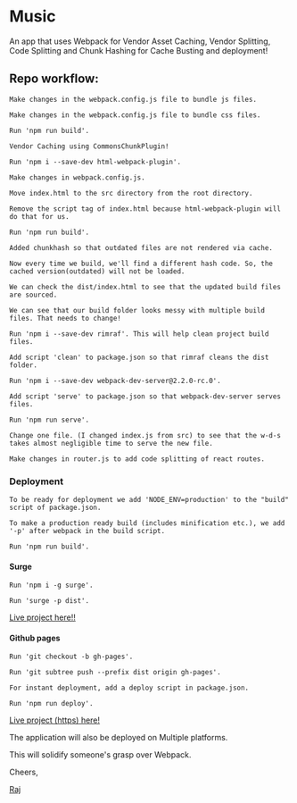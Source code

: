 # Music

An app that uses Webpack for Vendor Asset Caching, Vendor Splitting, Code Splitting and Chunk Hashing for Cache Busting and deployment!

## Repo workflow:

`Make changes in the webpack.config.js file to bundle js files.`

`Make changes in the webpack.config.js file to bundle css files.`

`Run 'npm run build'.`

`Vendor Caching using CommonsChunkPlugin!`

`Run 'npm i --save-dev html-webpack-plugin'.`

`Make changes in webpack.config.js.`

`Move index.html to the src directory from the root directory.`

`Remove the script tag of index.html because html-webpack-plugin will do that for us.`

`Run 'npm run build'.`

`Added chunkhash so that outdated files are not rendered via cache.`

`Now every time we build, we'll find a different hash code. So, the cached version(outdated) will not be loaded.`

`We can check the dist/index.html to see that the updated build files are sourced.`

`We can see that our build folder looks messy with multiple build files. That needs to change!`

`Run 'npm i --save-dev rimraf'. This will help clean project build files.`

`Add script 'clean' to package.json so that rimraf cleans the dist folder.`

`Run 'npm i --save-dev webpack-dev-server@2.2.0-rc.0'.`

`Add script 'serve' to package.json so that webpack-dev-server serves files.`

`Run 'npm run serve'.`

`Change one file. (I changed index.js from src) to see that the w-d-s takes almost negligible time to serve the new file.`

`Make changes in router.js to add code splitting of react routes.`

### Deployment

`To be ready for deployment we add 'NODE_ENV=production' to the "build" script of package.json.`

`To make a production ready build (includes minification etc.), we add '-p' after webpack in the build script.`

`Run 'npm run build'.`

#### Surge

`Run 'npm i -g surge'.`

`Run 'surge -p dist'.`

[Live project here!!](http://frail-trail.surge.sh/#/)

#### Github pages

`Run 'git checkout -b gh-pages'.`

`Run 'git subtree push --prefix dist origin gh-pages'.`

`For instant deployment, add a deploy script in package.json.`

`Run 'npm run deploy'.`

[Live project (https) here!](https://rja907.github.io/WPMusic/#/)

The application will also be deployed on Multiple platforms.

This will solidify someone's grasp over Webpack.

Cheers,

[Raj](https://twitter.com/rja907)

